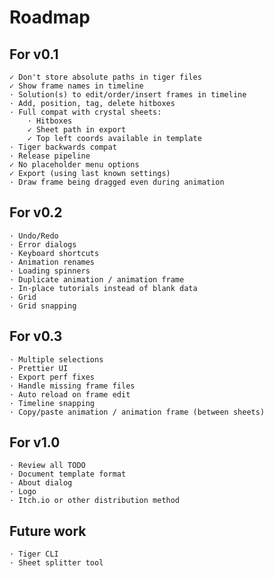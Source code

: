 # Roadmap

## For v0.1
	✓ Don't store absolute paths in tiger files
	✓ Show frame names in timeline
	· Solution(s) to edit/order/insert frames in timeline
	· Add, position, tag, delete hitboxes
	· Full compat with crystal sheets:
		· Hitboxes
		✓ Sheet path in export
		✓ Top left coords available in template
	· Tiger backwards compat
	· Release pipeline
	✓ No placeholder menu options
	✓ Export (using last known settings)
	· Draw frame being dragged even during animation

## For v0.2
	· Undo/Redo
	· Error dialogs
	· Keyboard shortcuts
	· Animation renames
	· Loading spinners
	· Duplicate animation / animation frame
	· In-place tutorials instead of blank data
	· Grid
	· Grid snapping

## For v0.3
	· Multiple selections
	· Prettier UI
	· Export perf fixes
	· Handle missing frame files
	· Auto reload on frame edit
	· Timeline snapping
	· Copy/paste animation / animation frame (between sheets)

## For v1.0
	· Review all TODO
	· Document template format
	· About dialog
	· Logo
	· Itch.io or other distribution method

## Future work
	· Tiger CLI
	· Sheet splitter tool
